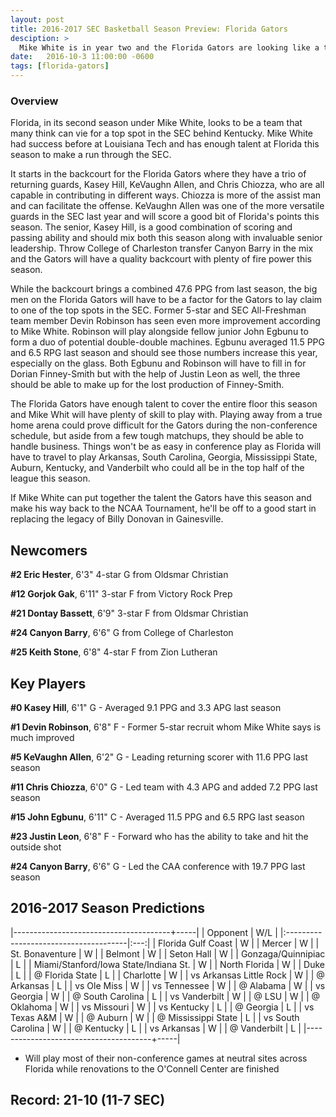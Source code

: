 ```yaml
---
layout: post
title: 2016-2017 SEC Basketball Season Preview: Florida Gators
desciption: >
  Mike White is in year two and the Florida Gators are looking like a team that can make a case for one of the top teams behind the Kentucky Wildcats.
date:   2016-10-3 11:00:00 -0600
tags: [florida-gators]
---
```

### Overview
Florida, in its second season under Mike White, looks to be a team that many think can vie for a top spot in the SEC behind Kentucky. Mike White had success before at Louisiana Tech and has enough talent at Florida this season to make a run through the SEC.

It starts in the backcourt for the Florida Gators where they have a trio of returning guards, Kasey Hill, KeVaughn Allen, and Chris Chiozza, who are all capable in contributing in different ways. Chiozza is more of the assist man and can facilitate the offense. KeVaughn Allen was one of the more versatile guards in the SEC last year and will score a good bit of Florida's points this season. The senior, Kasey Hill, is a good combination of scoring and passing ability and should mix both this season along with invaluable senior leadership. Throw College of Charleston transfer Canyon Barry in the mix and the Gators will have a quality backcourt with plenty of fire power this season.

While the backcourt brings a combined 47.6 PPG from last season, the big men on the Florida Gators will have to be a factor for the Gators to lay claim to one of the top spots in the SEC. Former 5-star and SEC All-Freshman team member Devin Robinson has seen even more improvement according to Mike White. Robinson will play alongside fellow junior John Egbunu to form a duo of potential double-double machines. Egbunu averaged 11.5 PPG and 6.5 RPG last season and should see those numbers increase this year, especially on the glass. Both Egbunu and Robinson will have to fill in for Dorian Finney-Smith but with the help of Justin Leon as well, the three should be able to make up for the lost production of Finney-Smith.

The Florida Gators have enough talent to cover the entire floor this season and Mike Whit will have plenty of skill to play with. Playing away from a true home arena could prove difficult for the Gators during the non-conference schedule, but aside from a few tough matchups, they should be able to handle business. Things won't be as easy in conference play as Florida will have to travel to play Arkansas, South Carolina, Georgia, Mississippi State, Auburn, Kentucky, and Vanderbilt who could all be in the top half of the league this season.

If Mike White can put together the talent the Gators have this season and make his way back to the NCAA Tournament, he'll be off to a good start in replacing the legacy of Billy Donovan in Gainesville.


## Newcomers

**\#2 Eric Hester**, 6'3" 4-star G from Oldsmar Christian

**\#12 Gorjok Gak**, 6'11" 3-star F from Victory Rock Prep

**\#21 Dontay Bassett**, 6'9" 3-star F from Oldsmar Christian

**\#24 Canyon Barry**, 6'6" G from College of Charleston

**\#25 Keith Stone**, 6'8" 4-star F from Zion Lutheran


## Key Players

**\#0 Kasey Hill**, 6'1" G - Averaged 9.1 PPG and 3.3 APG last season

**\#1 Devin Robinson**, 6'8" F - Former 5-star recruit whom Mike White says is much improved

**\#5 KeVaughn Allen**, 6'2" G - Leading returning scorer with 11.6 PPG last season

**\#11 Chris Chiozza**, 6'0" G - Led team with 4.3 APG and added 7.2 PPG last season

**\#15 John Egbunu**, 6'11" C - Averaged 11.5 PPG and 6.5 RPG last season

**\#23 Justin Leon**, 6'8" F - Forward who has the ability to take and hit the outside shot

**\#24 Canyon Barry**, 6'6" G - Led the CAA conference with 19.7 PPG last season


## 2016-2017 Season Predictions

|---------------------------------------+-----|
| Opponent                              | W/L |
|:--------------------------------------|:---:|
| Florida Gulf Coast                    | W   |
| Mercer                                | W   |
| St. Bonaventure                       | W   |
| Belmont                               | W   |
| Seton Hall                            | W   |
| Gonzaga/Quinnipiac                    | L   |
| Miami/Stanford/Iowa State/Indiana St. | W   |
| North Florida                         | W   |
| Duke                                  | L   |
| @ Florida State                       | L   |
| Charlotte                             | W   |
| vs Arkansas Little Rock               | W   |
| @ Arkansas                            | L   |
| vs Ole Miss                           | W   |
| vs Tennessee                          | W   |
| @ Alabama                             | W   |
| vs Georgia                            | W   |
| @ South Carolina                      | L   |
| vs Vanderbilt                         | W   |
| @ LSU                                 | W   |
| @ Oklahoma                            | W   |
| vs Missouri                           | W   |
| vs Kentucky                           | L   |
| @ Georgia                             | L   |
| vs Texas A&M                          | W   |
| @ Auburn                              | W   |
| @ Mississippi State                   | L   |
| vs South Carolina                     | W   |
| @ Kentucky                            | L   |
| vs Arkansas                           | W   |
| @ Vanderbilt                          | L   |
|---------------------------------------+-----|

* Will play most of their non-conference games at neutral sites across Florida while renovations to the O'Connell Center are finished

## Record: 21-10 (11-7 SEC)
